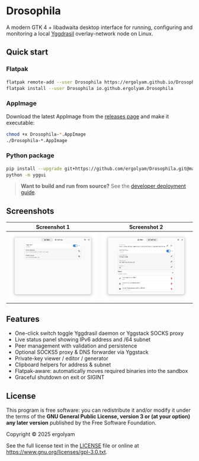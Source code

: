 # Drosophila
A modern GTK 4 + libadwaita desktop interface for running, configuring and monitoring a local [Yggdrasil](https://github.com/yggdrasil-network/yggdrasil-go) overlay-network node on Linux.

## Quick start

### Flatpak

```bash
flatpak remote-add --user Drosophila https://ergolyam.github.io/Drosophila/ergolyam.flatpakrepo
flatpak install --user Drosophila io.github.ergolyam.Drosophila
````

### AppImage

Download the latest AppImage from the [releases page](https://github.com/ergolyam/Drosophila/releases) and make it executable:

```bash
chmod +x Drosophila-*.AppImage 
./Drosophila-*.AppImage
```

### Python package

```bash
pip install --upgrade git+https://github.com/ergolyam/Drosophila.git@main#egg=Drosophila
python -m yggui
```

> **Want to build and run from source?**
> See the [developer deployment guide](.github/docs/development.md).

## Screenshots

| Screenshot 1                                          | Screenshot 2                                             |
|-------------------------------------------------------|----------------------------------------------------------|
| ![Main page screenshot](.github/docs/main.png)        | ![Settings screenshot](.github/docs/settings.png)        |

## Features

- One-click switch toggle Yggdrasil daemon or Yggstack SOCKS proxy
- Live status panel showing IPv6 address and /64 subnet
- Peer management with validation and persistence
- Optional SOCKS5 proxy & DNS forwarder via Yggstack
- Private-key viewer / editor / generator
- Clipboard helpers for address & subnet
- Flatpak-aware: automatically moves required binaries into the sandbox
- Graceful shutdown on exit or SIGINT

## License

This program is free software: you can redistribute it and/or modify it under the terms of the **GNU General Public License, version 3 or (at your option) any later version** published by the Free Software Foundation.

Copyright © 2025 ergolyam

See the full license text in the [LICENSE](license) file or online at <https://www.gnu.org/licenses/gpl-3.0.txt>.
